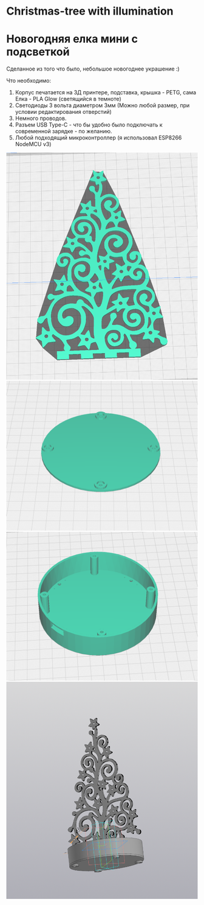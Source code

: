 # Christmas-tree with illumination
# Новогодняя елка мини с подсветкой

Сделанное из того что было, небольшое новогоднее украшение :)

Что необходимо:
1. Корпус печатается на 3Д принтере, подставка, крышка - PETG, сама Елка - PLA Glow (светящийся в темноте)
2. Светодиоды 3 вольта диаметром 3мм (Можно любой размер, при условии редактирования отверстий)
3. Немного проводов.
4. Разъем USB Type-C  - что бы удобно было подключать к современной зарядке - по желанию.
5. Любой подходящий микроконтроллер (я использовал ESP8266 NodeMCU v3)
 
![Деталь_1](./parts_1.png)
![Деталь_2](./parts_2.png)
![Деталь_3](./parts_3.png)
![Сборка](./All_parts.png)
